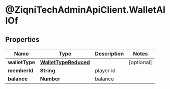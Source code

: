 # @ZiqniTechAdminApiClient.WalletAllOf

## Properties

Name | Type | Description | Notes
------------ | ------------- | ------------- | -------------
**walletType** | [**WalletTypeReduced**](WalletTypeReduced.md) |  | [optional] 
**memberId** | **String** | player id | 
**balance** | **Number** | balance | 


